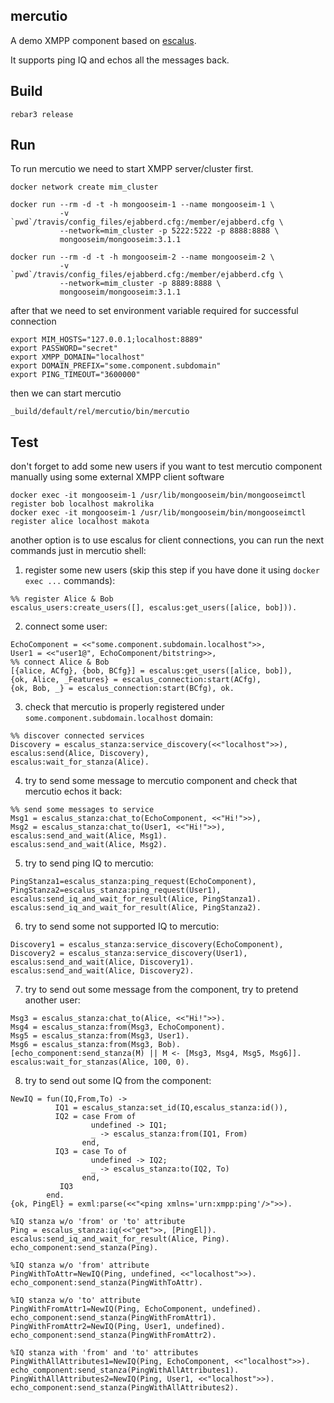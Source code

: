 mercutio
--------

A demo XMPP component based on [escalus](https://github.com/esl/escalus).

It supports ping IQ and echos all the messages back.

Build
-----
```
rebar3 release
```
Run
---

To run mercutio we need to start XMPP server/cluster first.

```
docker network create mim_cluster

docker run --rm -d -t -h mongooseim-1 --name mongooseim-1 \
           -v `pwd`/travis/config_files/ejabberd.cfg:/member/ejabberd.cfg \
           --network=mim_cluster -p 5222:5222 -p 8888:8888 \
           mongooseim/mongooseim:3.1.1

docker run --rm -d -t -h mongooseim-2 --name mongooseim-2 \
           -v `pwd`/travis/config_files/ejabberd.cfg:/member/ejabberd.cfg \
           --network=mim_cluster -p 8889:8888 \
           mongooseim/mongooseim:3.1.1
```
after that we need to set environment variable required for successful connection
```
export MIM_HOSTS="127.0.0.1;localhost:8889"
export PASSWORD="secret"
export XMPP_DOMAIN="localhost"
export DOMAIN_PREFIX="some.component.subdomain"
export PING_TIMEOUT="3600000"
```
then we can start mercutio
```
_build/default/rel/mercutio/bin/mercutio
```
Test
----
don't forget to add some new users if you want to test mercutio component manually using some external XMPP client software
```
docker exec -it mongooseim-1 /usr/lib/mongooseim/bin/mongooseimctl register bob localhost makrolika
docker exec -it mongooseim-1 /usr/lib/mongooseim/bin/mongooseimctl register alice localhost makota
```
another option is to use escalus for client connections, you can run the next commands just in mercutio shell:
1. register some new users (skip this step if you have done it using `docker exec ...` commands):
```
%% register Alice & Bob
escalus_users:create_users([], escalus:get_users([alice, bob])).
```
2. connect some user:
```
EchoComponent = <<"some.component.subdomain.localhost">>,
User1 = <<"user1@", EchoComponent/bitstring>>,
%% connect Alice & Bob
[{alice, ACfg}, {bob, BCfg}] = escalus:get_users([alice, bob]),
{ok, Alice, _Features} = escalus_connection:start(ACfg),
{ok, Bob, _} = escalus_connection:start(BCfg), ok.
```
3. check that mercutio is properly registered under `some.component.subdomain.localhost` domain:
```
%% discover connected services
Discovery = escalus_stanza:service_discovery(<<"localhost">>),
escalus:send(Alice, Discovery),
escalus:wait_for_stanza(Alice).

```
4. try to send some message to mercutio component and check that mercutio echos it back:
```
%% send some messages to service
Msg1 = escalus_stanza:chat_to(EchoComponent, <<"Hi!">>),
Msg2 = escalus_stanza:chat_to(User1, <<"Hi!">>),
escalus:send_and_wait(Alice, Msg1).
escalus:send_and_wait(Alice, Msg2).
```
5. try to send ping IQ to mercutio:
```
PingStanza1=escalus_stanza:ping_request(EchoComponent),
PingStanza2=escalus_stanza:ping_request(User1),
escalus:send_iq_and_wait_for_result(Alice, PingStanza1).
escalus:send_iq_and_wait_for_result(Alice, PingStanza2).
```
6. try to send some not supported IQ to mercutio:
```
Discovery1 = escalus_stanza:service_discovery(EchoComponent),
Discovery2 = escalus_stanza:service_discovery(User1),
escalus:send_and_wait(Alice, Discovery1).
escalus:send_and_wait(Alice, Discovery2).

```
7. try to send out some message from the component, try to pretend another user:
```
Msg3 = escalus_stanza:chat_to(Alice, <<"Hi!">>).
Msg4 = escalus_stanza:from(Msg3, EchoComponent).
Msg5 = escalus_stanza:from(Msg3, User1).
Msg6 = escalus_stanza:from(Msg3, Bob).
[echo_component:send_stanza(M) || M <- [Msg3, Msg4, Msg5, Msg6]].
escalus:wait_for_stanzas(Alice, 100, 0).

```
8. try to send out some IQ from the component:
```
NewIQ = fun(IQ,From,To) ->
          IQ1 = escalus_stanza:set_id(IQ,escalus_stanza:id()),
          IQ2 = case From of
                  undefined -> IQ1;
                  _ -> escalus_stanza:from(IQ1, From)
                end,
          IQ3 = case To of
                  undefined -> IQ2;
                  _ -> escalus_stanza:to(IQ2, To)
                end,
           IQ3
        end.
{ok, PingEl} = exml:parse(<<"<ping xmlns='urn:xmpp:ping'/>">>).

%IQ stanza w/o 'from' or 'to' attribute
Ping = escalus_stanza:iq(<<"get">>, [PingEl]).
escalus:send_iq_and_wait_for_result(Alice, Ping).
echo_component:send_stanza(Ping).

%IQ stanza w/o 'from' attribute
PingWithToAttr=NewIQ(Ping, undefined, <<"localhost">>).
echo_component:send_stanza(PingWithToAttr).

%IQ stanza w/o 'to' attribute
PingWithFromAttr1=NewIQ(Ping, EchoComponent, undefined).
echo_component:send_stanza(PingWithFromAttr1).
PingWithFromAttr2=NewIQ(Ping, User1, undefined).
echo_component:send_stanza(PingWithFromAttr2).

%IQ stanza with 'from' and 'to' attributes
PingWithAllAttributes1=NewIQ(Ping, EchoComponent, <<"localhost">>).
echo_component:send_stanza(PingWithAllAttributes1).
PingWithAllAttributes2=NewIQ(Ping, User1, <<"localhost">>).
echo_component:send_stanza(PingWithAllAttributes2).
```





